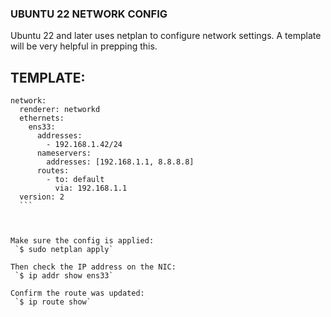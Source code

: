### UBUNTU 22 NETWORK CONFIG
Ubuntu 22 and later uses netplan to configure network settings.
A template will be very helpful in prepping this.

## TEMPLATE:
~~~# This is the network config written by 'subiquity'
network:
  renderer: networkd
  ethernets:
    ens33:
      addresses:
        - 192.168.1.42/24
      nameservers:
        addresses: [192.168.1.1, 8.8.8.8]
      routes:
        - to: default
          via: 192.168.1.1
  version: 2
  ```
  
  

Make sure the config is applied:
 `$ sudo netplan apply`
 
Then check the IP address on the NIC: 
 `$ ip addr show ens33`
 
Confirm the route was updated:
 `$ ip route show`
